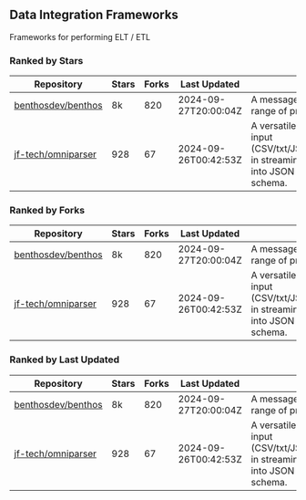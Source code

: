 ## Data Integration Frameworks

Frameworks for performing ELT / ETL

### Ranked by Stars

| Repository | Stars | Forks | Last Updated | Description | 
|------------|-------|-------|--------------|-------------|
| [benthosdev/benthos](https://github.com/benthosdev/benthos) | 8k | 820 | 2024-09-27T20:00:04Z |  A message streaming bridge between a range of protocols. |
| [jf-tech/omniparser](https://github.com/jf-tech/omniparser) | 928 | 67 | 2024-09-26T00:42:53Z |  A versatile ETL library that parses text input (CSV/txt/JSON/XML/EDI/X12/EDIFACT/etc) in streaming fashion and transforms data into JSON output using data-driven schema. |

### Ranked by Forks

| Repository | Stars | Forks | Last Updated | Description | 
|------------|-------|-------|--------------|-------------|
| [benthosdev/benthos](https://github.com/benthosdev/benthos) | 8k | 820 | 2024-09-27T20:00:04Z |  A message streaming bridge between a range of protocols. |
| [jf-tech/omniparser](https://github.com/jf-tech/omniparser) | 928 | 67 | 2024-09-26T00:42:53Z |  A versatile ETL library that parses text input (CSV/txt/JSON/XML/EDI/X12/EDIFACT/etc) in streaming fashion and transforms data into JSON output using data-driven schema. |

### Ranked by Last Updated

| Repository | Stars | Forks | Last Updated | Description | 
|------------|-------|-------|--------------|-------------|
| [benthosdev/benthos](https://github.com/benthosdev/benthos) | 8k | 820 | 2024-09-27T20:00:04Z |  A message streaming bridge between a range of protocols. |
| [jf-tech/omniparser](https://github.com/jf-tech/omniparser) | 928 | 67 | 2024-09-26T00:42:53Z |  A versatile ETL library that parses text input (CSV/txt/JSON/XML/EDI/X12/EDIFACT/etc) in streaming fashion and transforms data into JSON output using data-driven schema. |

